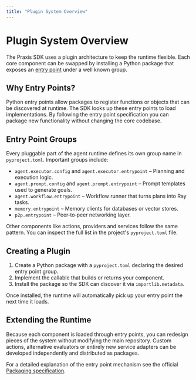 ```yaml
---
title: "Plugin System Overview"
---
```


# Plugin System Overview

The Praxis SDK uses a plugin architecture to keep the runtime flexible. Each core component can be swapped by installing a Python package that exposes an [entry point](https://packaging.python.org/en/latest/specifications/entry-points/) under a well known group.

## Why Entry Points?

Python entry points allow packages to register functions or objects that can be discovered at runtime. The SDK looks up these entry points to load implementations. By following the entry point specification you can package new functionality without changing the core codebase.

## Entry Point Groups

Every pluggable part of the agent runtime defines its own group name in `pyproject.toml`. Important groups include:

- `agent.executor.config` and `agent.executor.entrypoint` – Planning and execution logic.
- `agent.prompt.config` and `agent.prompt.entrypoint` – Prompt templates used to generate goals.
- `agent.workflow.entrypoint` – Workflow runner that turns plans into Ray tasks.
- `memory.entrypoint` – Memory clients for databases or vector stores.
- `p2p.entrypoint` – Peer‑to‑peer networking layer.

Other components like actions, providers and services follow the same pattern. You can inspect the full list in the project's `pyproject.toml` file.

## Creating a Plugin

1. Create a Python package with a `pyproject.toml` declaring the desired entry point group.
2. Implement the callable that builds or returns your component.
3. Install the package so the SDK can discover it via `importlib.metadata`.

Once installed, the runtime will automatically pick up your entry point the next time it loads.

## Extending the Runtime

Because each component is loaded through entry points, you can redesign pieces of the system without modifying the main repository. Custom actions, alternative evaluators or entirely new service adapters can be developed independently and distributed as packages.

For a detailed explanation of the entry point mechanism see the official [Packaging specification](https://packaging.python.org/en/latest/specifications/entry-points/).
